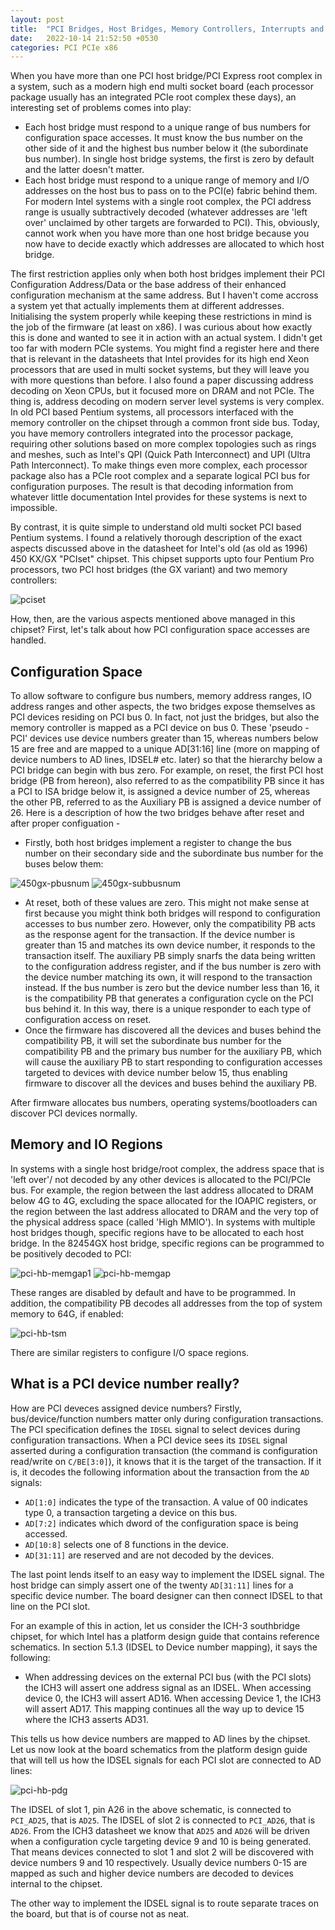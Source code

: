 ```yaml
---
layout: post
title:  "PCI Bridges, Host Bridges, Memory Controllers, Interrupts and more..."
date:   2022-10-14 21:52:50 +0530
categories: PCI PCIe x86 
---
```


When you have more than one PCI host bridge/PCI Express root complex in a system, such as a modern high end multi socket board (each processor package
usually has an integrated PCIe root complex these days), an interesting set of problems comes into play:

 - Each host bridge must respond to a unique range of bus numbers for configuration space accesses. It must know the bus number on the other side of it
 and the highest bus number below it (the subordinate bus number). In single host bridge systems, the first is zero by default and the latter doesn't
 matter.
 - Each host bridge must respond to a unique range of memory and I/O addresses on the host bus to pass on to the PCI(e) fabric behind them. For modern
 Intel systems with a single root complex, the PCI address range is usually subtractively decoded (whatever addresses are 'left over' unclaimed by other
 targets are forwarded to PCI). This, obviously, cannot work when you have more than one host bridge because you now have to decide exactly which addresses
 are allocated to which host bridge.

 The first restriction applies only when both host bridges implement their PCI Configuration Address/Data or the base address of their enhanced
 configuration mechanism at the same address. But I haven't come accross a system yet that actually implements them at different addresses.
 Initialising the system properly while keeping these restrictions in mind is the job of the firmware (at least on x86). I was curious about how exactly
 this is done and wanted to see it in action with an actual system. I didn't get too far with modern PCIe systems. You might find a register here and
 there that is relevant in the datasheets that Intel provides for its high end Xeon processors that are used in multi socket systems, but they will leave
 you with more questions than before. I also found a paper discussing address decoding on Xeon CPUs, but it focused more on DRAM and not PCIe. The thing
 is, address decoding on modern server level systems is very complex. In old PCI based Pentium systems, all processors interfaced with the memory
 controller on the chipset through a common front side bus. Today, you have memory controllers integrated into the processor package, requiring other
 solutions based on more complex topologies such as rings and meshes, such as Intel's QPI (Quick Path Interconnect) and UPI (Ultra Path Interconnect).
 To make things even more complex, each processor package also has a PCIe root complex and a separate logical PCI bus for configuration purposes. The
 result is that decoding information from whatever little documentation Intel provides for these systems is next to impossible.

 By contrast, it is quite simple to understand old multi socket PCI based Pentium systems. I found a relatively thorough description of the exact aspects
 discussed above in the datasheet for Intel's old (as old as 1996) 450 KX/GX "PCIset" chipset. This chipset supports upto four Pentium Pro processors, two
 PCI host bridges (the GX variant) and two memory controllers:

 ![pciset](https://user-images.githubusercontent.com/23404671/194386857-78baec3d-e721-4a73-a5e7-56ac910ed96b.png)

How, then, are the various aspects mentioned above managed in this chipset? First, let's talk about how PCI configuration space accesses are handled. 

## Configuration Space

To allow software to configure bus numbers, memory address ranges, IO address ranges and other aspects, the two bridges expose themselves as PCI devices 
residing on PCI bus 0. In fact, not just the bridges, but also the memory controller is mapped as a PCI device on bus 0. These 'pseudo - PCI' devices use device numbers greater than 15,
whereas numbers below 15 are free and are mapped to a unique AD[31:16] line (more on mapping of device numbers to AD lines, IDSEL# etc. later) so that
the hierarchy below a PCI bridge can begin with bus zero. For example, on reset, the first PCI host bridge (PB from hereon), also referred to as the
compatibility PB since it has a PCI to ISA bridge below it, is assigned a device number of 25, whereas the other PB, referred to as the Auxiliary PB is
assigned a device number of 26. Here is a description of how the two bridges behave after reset and after proper configuation -

 - Firstly, both host bridges implement a register to change the bus number on their secondary side and the subordinate bus number for the buses below
 them:


![450gx-pbusnum](https://user-images.githubusercontent.com/23404671/195123003-8a39f54d-ef2a-46b9-b427-ad6d9f054a72.png)
![450gx-subbusnum](https://user-images.githubusercontent.com/23404671/195123020-54e60c86-7b04-40c4-9358-db8e20388b0b.png)

 - At reset, both of these values are zero. This might not make sense at first because you might think both bridges will respond to configuration
 accesses to bus number zero. However, only the compatibility PB acts as the response agent for the transaction. If the device number is greater than 15
 and matches its own device number, it responds to the transaction itself. The auxiliary PB simply snarfs the data being written to the configuration
 address register, and if the bus number is zero with the device number matching its own, it will respond to the transaction instead. If the bus number
 is zero but the device number less than 16, it is the compatibility PB that generates a configuration cycle on the PCI bus behind it. 
 In this way, there is a unique responder to each type of configuration access on reset.
 - Once the firmware has discovered all the devices and buses behind the compatibility PB, it will set the subordinate bus number for the compatibility
 PB and the primary bus number for the auxiliary PB, which will cause the auxiliary PB to start responding to configuration accesses targeted to
 devices with device number below 15, thus enabling firmware to discover all the devices and buses behind the auxiliary PB.
 
 After firmware allocates bus numbers, operating systems/bootloaders can discover PCI devices normally.
 
 ## Memory and IO Regions
 
 In systems with a single host bridge/root complex, the address space that is 'left over'/ not decoded by any other devices is allocated to the PCI/PCIe
 bus. For example, the region between the last address allocated to DRAM below 4G to 4G, excluding the space allocated for the IOAPIC registers,
 or the region between the last address allocated to DRAM and the very top of the physical address space (called 'High MMIO'). 
 In systems with multiple host bridges though, specific regions have to be allocated to each host bridge. In the 82454GX host bridge, specific regions
 can be programmed to be positively decoded to PCI:
 
![pci-hb-memgap1](https://user-images.githubusercontent.com/23404671/222790642-b1b0b411-5d92-4266-9dd2-4bb980535641.png)
![pci-hb-memgap](https://user-images.githubusercontent.com/23404671/222790712-6560dd99-0061-4392-8fb5-b4b5fd26fc64.png)

These ranges are disabled by default and have to be programmed. In addition, the compatibility PB decodes all addresses from the top of system memory
to 64G, if enabled:

![pci-hb-tsm](https://user-images.githubusercontent.com/23404671/222792574-2b1916b0-5a4f-47a0-be16-d24a88b372c4.png)

There are similar registers to configure I/O space regions.

## What is a PCI device number really?

How are PCI deveces assigned device numbers? Firstly, bus/device/function numbers matter only during configuration transactions. The PCI specification
defines the ```IDSEL``` signal to select devices during configuration transactions. When a PCI device sees its ```IDSEL``` signal asserted during a
configuration transaction (the command is configuration read/write on ```C/BE[3:0]```), it knows that it is the target of the transaction. If it is,
it decodes the following information about the transaction from the ```AD``` signals:

 - ```AD[1:0]``` indicates the type of the transaction. A value of 00 indicates type 0, a transaction targeting a device on this bus.
 - ```AD[7:2]``` indicates which dword of the configuration space is being accessed.
 - ```AD[10:8]``` selects one of 8 functions in the device.
 - ```AD[31:11]``` are reserved and are not decoded by the devices.

The last point lends itself to an easy way to implement the IDSEL signal. The host bridge can simply assert one of the twenty ```AD[31:11]``` lines for 
a specific device number. The board designer can then connect IDSEL to that line on the PCI slot.

For an example of this in action, let us consider the ICH-3 southbridge chipset, for which Intel has a platform design guide that contains reference 
schematics. In section 5.1.3 (IDSEL to Device number mapping), it says the following:

 - When addressing devices on the external PCI bus (with the PCI slots) the ICH3 will assert one address signal as an IDSEL. When accessing device 0, the 
ICH3 will assert AD16. When accessing Device 1, the ICH3 will assert AD17. This mapping continues all the way up to device 15 where the ICH3 asserts AD31.
   
This tells us how device numbers are mapped to AD lines by the chipset. Let us now look at the board schematics from the platform design guide that 
will tell us how the IDSEL signals for each PCI slot are connected to AD lines:

![pci-hb-pdg](https://user-images.githubusercontent.com/23404671/222800030-71340425-1756-488f-9931-8c350451a09c.png)

The IDSEL of slot 1, pin A26 in the above schematic, is connected to ```PCI_AD25```, that is ```AD25```. The IDSEL of slot 2 is connected to 
```PCI_AD26```, that is ```AD26```. From the ICH3 datasheet we know that ```AD25``` and ```AD26``` will be driven when a configuration cycle targeting
device 9 and 10 is being generated. That means devices connected to slot 1 and slot 2 will be discovered with device numbers 9 and 10 respectively.
Usually device numbers 0-15 are mapped as such and higher device numbers are decoded to devices internal to the chipset.

The other way to implement the IDSEL signal is to route separate traces on the board, but that is of course not as neat.
